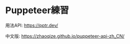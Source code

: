# Puppeteer練習

用法API:
  <https://pptr.dev/>

中文版:
  <https://zhaoqize.github.io/puppeteer-api-zh_CN/>
